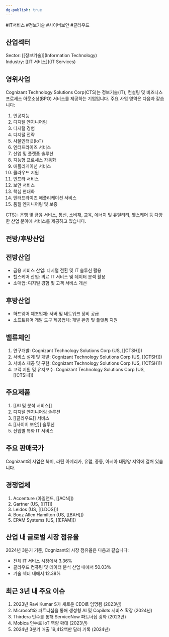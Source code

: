 ```yaml
---
dg-publish: true
---
```

#IT서비스 #정보기술  #사이버보안 #클라우드 

## 산업섹터

Sector: [[정보기술]](Information Technology)  
Industry: [[IT 서비스]](IT Services)

## 영위사업

Cognizant Technology Solutions Corp(CTS)는 정보기술(IT), 컨설팅 및 비즈니스 프로세스 아웃소싱(BPO) 서비스를 제공하는 기업입니다. 주요 사업 영역은 다음과 같습니다:

1. 인공지능
2. 디지털 엔지니어링
3. 디지털 경험
4. 디지털 전략
5. 사물인터넷(IoT)
6. 엔터프라이즈 서비스
7. 산업 및 플랫폼 솔루션
8. 지능형 프로세스 자동화
9. 애플리케이션 서비스
10. 클라우드 지원
11. 인프라 서비스
12. 보안 서비스
13. 핵심 현대화
14. 엔터프라이즈 애플리케이션 서비스
15. 품질 엔지니어링 및 보증

CTS는 은행 및 금융 서비스, 통신, 소비재, 교육, 에너지 및 유틸리티, 헬스케어 등 다양한 산업 분야에 서비스를 제공하고 있습니다.

## 전방/후방산업

## 전방산업

- 금융 서비스 산업: 디지털 전환 및 IT 솔루션 활용
- 헬스케어 산업: 의료 IT 서비스 및 데이터 분석 활용
- 소매업: 디지털 경험 및 고객 서비스 개선

## 후방산업

- 하드웨어 제조업체: 서버 및 네트워크 장비 공급
- 소프트웨어 개발 도구 제공업체: 개발 환경 및 플랫폼 지원

## 밸류체인

1. 연구개발: Cognizant Technology Solutions Corp (US, [[CTSH]])
2. 서비스 설계 및 개발: Cognizant Technology Solutions Corp (US, [[CTSH]])
3. 서비스 제공 및 구현: Cognizant Technology Solutions Corp (US, [[CTSH]])
4. 고객 지원 및 유지보수: Cognizant Technology Solutions Corp (US, [[CTSH]])

## 주요제품

1. [[AI 및 분석 서비스]]
2. 디지털 엔지니어링 솔루션
3. [[클라우드]] 서비스
4. [[사이버 보안]] 솔루션
5. 산업별 특화 IT 서비스

## 주요 판매국가

Cognizant의 사업은 북미, 라틴 아메리카, 유럽, 중동, 아시아 태평양 지역에 걸쳐 있습니다.

## 경쟁업체

1. Accenture (아일랜드, [[ACN]])
2. Gartner (US, [[IT]])
3. Leidos (US, [[LDOS]])
4. Booz Allen Hamilton (US, [[BAH]])
5. EPAM Systems (US, [[EPAM]])

## 산업 내 글로벌 시장 점유율

2024년 3분기 기준, Cognizant의 시장 점유율은 다음과 같습니다:

- 전체 IT 서비스 시장에서 3.36%
- 클라우드 컴퓨팅 및 데이터 분석 산업 내에서 50.03%
- 기술 섹터 내에서 12.38%

## 최근 3년 내 주요 이슈

1. 2023년 Ravi Kumar S가 새로운 CEO로 임명됨 (2023년)
2. Microsoft와 파트너십을 통해 생성형 AI 및 Copilots 서비스 확장 (2024년)
3. Thirdera 인수를 통해 ServiceNow 파트너십 강화 (2023년)
4. Mobica 인수로 IoT 역량 확대 (2023년)
5. 2024년 3분기 매출 19,412백만 달러 기록 (2024년)